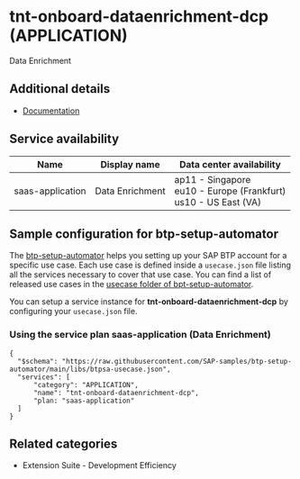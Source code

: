 # tnt-onboard-dataenrichment-dcp (APPLICATION)

Data Enrichment

## Additional details
- [Documentation](https://help.sap.com/viewer/product/Cloud_Platform_Data_Enrichment/latest/en-US)

## Service availability

| Name | Display name | Data center availability  |
|------|----------------|---------------------------|
|  saas-application  |  Data Enrichment  | ap11 - Singapore<br> eu10 - Europe (Frankfurt)<br> us10 - US East (VA)  |

## Sample configuration for btp-setup-automator

The [btp-setup-automator](https://github.com/SAP-samples/btp-setup-automator) helps you setting up your SAP BTP account for a specific use case. Each use case is defined inside a `usecase.json` file listing all the services necessary to cover that use case. You can find a list of released use cases in the [usecase folder of bpt-setup-automator](https://github.com/SAP-samples/btp-setup-automator/tree/main/usecases).

You can setup a service instance for **tnt-onboard-dataenrichment-dcp** by configuring your `usecase.json` file.

### Using the service plan **saas-application** (Data Enrichment)

````
{
  "$schema": "https://raw.githubusercontent.com/SAP-samples/btp-setup-automator/main/libs/btpsa-usecase.json",
  "services": [
      "category": "APPLICATION",
      "name": "tnt-onboard-dataenrichment-dcp",
      "plan: "saas-application"
  ]
}
````


## Related categories
- Extension Suite - Development Efficiency